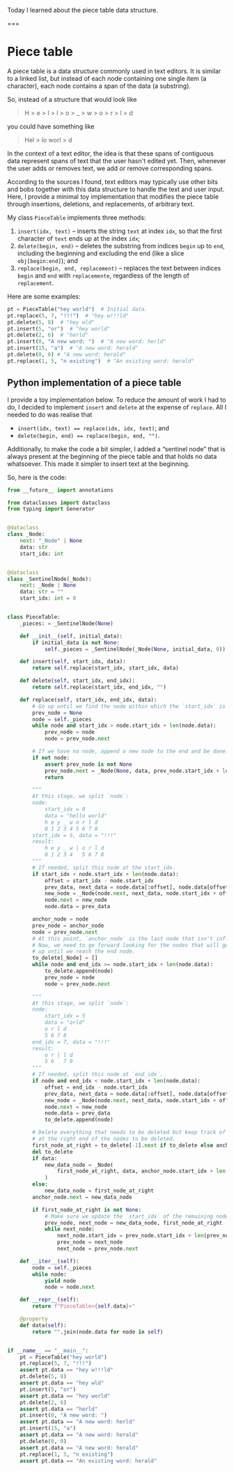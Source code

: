 Today I learned about the piece table data structure.

===


# Piece table

A piece table is a data structure commonly used in text editors.
It is similar to a linked list, but instead of each node containing one single item (a character), each node contains a span of the data (a substring).

So, instead of a structure that would look like

 > H > e > l > l > o > _ > w > o > r > l > d

you could have something like

 > Hel > lo worl > d

In the context of a text editor, the idea is that these spans of contiguous data represent spans of text that the user hasn't edited yet.
Then, whenever the user adds or removes text, we add or remove corresponding spans.

According to the sources I found, text editors may typically use other bits and bobs together with this data structure to handle the text and user input.
Here, I provide a minimal toy implementation that modifies the piece table through insertions, deletions, and replacements, of arbitrary text.

My class `PieceTable` implements three methods:

 1. `insert(idx, text)` – inserts the string `text` at index `idx`, so that the first character of `text` ends up at the index `idx`;
 2. `delete(begin, end)` – deletes the substring from indices `begin` up to `end`, including the beginning and excluding the end (like a slice `obj[begin:end]`); and
 3. `replace(begin, end, replacement)` – replaces the text between indices `begin` and `end` with `replacemente`, regardless of the length of `replacement`.

Here are some examples:

```py
pt = PieceTable("hey world")  # Initial data.
pt.replace(5, 7, "!!!")  # "hey w!!!ld"
pt.delete(5, 8)  # "hey wld"
pt.insert(5, "or")  # "hey world"
pt.delete(2, 6)  # "herld"
pt.insert(0, "A new word: ")  # "A new word: herld"
pt.insert(15, "a")  # "A new word: herald"
pt.delete(0, 0) # "A new word: herald"
pt.replace(1, 5, "n existing")  # "An existing word: herald"
```


## Python implementation of a piece table

I provide a toy implementation below.
To reduce the amount of work I had to do, I decided to implement `insert` and `delete` at the expense of `replace`.
All I needed to do was realise that

 - `insert(idx, text) == replace(idx, idx, text)`; and
 - `delete(begin, end) == replace(begin, end, "")`.

Additionally, to make the code a bit simpler, I added a “sentinel node” that is always present at the beginning of the piece table and that holds no data whatsoever.
This made it simpler to insert text at the beginning.

So, here is the code:

```py
from __future__ import annotations

from dataclasses import dataclass
from typing import Generator


@dataclass
class _Node:
    next: "_Node" | None
    data: str
    start_idx: int


@dataclass
class _SentinelNode(_Node):
    next: _Node | None
    data: str = ""
    start_idx: int = 0


class PieceTable:
    _pieces: = _SentinelNode(None)

    def __init__(self, initial_data):
        if initial_data is not None:
            self._pieces = _SentinelNode(_Node(None, initial_data, 0))

    def insert(self, start_idx, data):
        return self.replace(start_idx, start_idx, data)

    def delete(self, start_idx, end_idx):
        return self.replace(start_idx, end_idx, "")

    def replace(self, start_idx, end_idx, data):
        # Go up until we find the node within which the `start_idx` is contained.
        prev_node = None
        node = self._pieces
        while node and start_idx > node.start_idx + len(node.data):
            prev_node = node
            node = prev_node.next

        # If we have no node, append a new node to the end and be done.
        if not node:
            assert prev_node is not None
            prev_node.next = _Node(None, data, prev_node.start_idx + len(data))
            return

        """
        At this stage, we split `node`:
        node:
            start_idx = 0
            data = "hello world"
            h e y _ w o r l d
            0 1 2 3 4 5 6 7 8
        start_idx = 5, data = "!!!"
        result:
            h e y _ w | o r l d
            0 1 2 3 4   5 6 7 8
        """
        # If needed, split this node at the start_idx.
        if start_idx < node.start_idx + len(node.data):
            offset = start_idx - node.start_idx
            prev_data, next_data = node.data[:offset], node.data[offset:]
            new_node = _Node(node.next, next_data, node.start_idx + offset)
            node.next = new_node
            node.data = prev_data

        anchor_node = node
        prev_node = anchor_node
        node = prev_node.next
        # At this point, `anchor_node` is the last node that isn't influenced.
        # Now, we need to go forward looking for the nodes that will get deleted
        # up until we reach the end node.
        to_delete[_Node] = []
        while node and end_idx >= node.start_idx + len(node.data):
            to_delete.append(node)
            prev_node = node
            node = prev_node.next

        """
        At this stage, we split `node`:
        node:
            start_idx = 5
            data = "orld"
            o r l d
            5 6 7 8
        end_idx = 7, data = "!!!"
        result:
            o r | l d
            5 6   7 8
        """
        # If needed, split this node at `end_idx`.
        if node and end_idx < node.start_idx + len(node.data):
            offset = end_idx - node.start_idx
            prev_data, next_data = node.data[:offset], node.data[offset:]
            new_node = _Node(node.next, next_data, node.start_idx + offset)
            node.next = new_node
            node.data = prev_data
            to_delete.append(node)

        # Delete everything that needs to be deleted but keep track of the first node
        # at the right end of the nodes to be deleted.
        first_node_at_right = to_delete[-1].next if to_delete else anchor_node.next
        del to_delete
        if data:
            new_data_node = _Node(
                first_node_at_right, data, anchor_node.start_idx + len(anchor_node.data)
            )
        else:
            new_data_node = first_node_at_right
        anchor_node.next = new_data_node

        if first_node_at_right is not None:
            # Make sure we update the `start_idx` of the remaining nodes.
            prev_node, next_node = new_data_node, first_node_at_right
            while next_node:
                next_node.start_idx = prev_node.start_idx + len(prev_node.data)
                prev_node = next_node
                next_node = prev_node.next

    def __iter__(self):
        node = self._pieces
        while node:
            yield node
            node = node.next

    def __repr__(self):
        return f"PieceTable<{self.data}>"

    @property
    def data(self):
        return "".join(node.data for node in self)


if __name__ == "__main__":
    pt = PieceTable("hey world")
    pt.replace(5, 7, "!!!")
    assert pt.data == "hey w!!!ld"
    pt.delete(5, 8)
    assert pt.data == "hey wld"
    pt.insert(5, "or")
    assert pt.data == "hey world"
    pt.delete(2, 6)
    assert pt.data == "herld"
    pt.insert(0, "A new word: ")
    assert pt.data == "A new word: herld"
    pt.insert(15, "a")
    assert pt.data == "A new word: herald"
    pt.delete(0, 0)
    assert pt.data == "A new word: herald"
    pt.replace(1, 5, "n existing")
    assert pt.data == "An existing word: herald"
```
